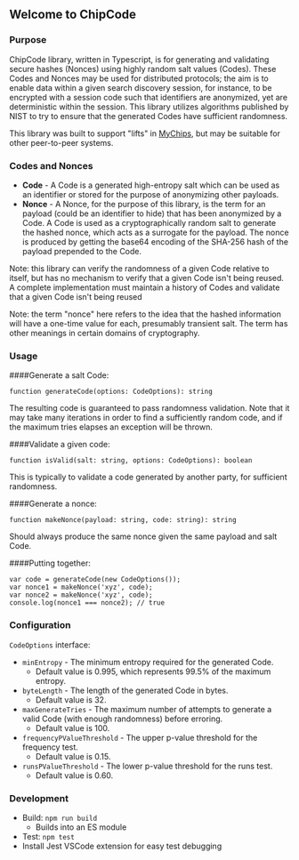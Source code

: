 ## Welcome to ChipCode

### Purpose

ChipCode library, written in Typescript, is for generating and validating secure hashes (Nonces) using highly random salt values (Codes).  These Codes and Nonces may be used for distributed protocols; the aim is to enable data within a given search discovery session, for instance, to be encrypted with a session code such that identifiers are anonymized, yet are deterministic within the session.  This library utilizes algorithms published by NIST to try to ensure that the generated Codes have sufficient randomness.

This library was built to support "lifts" in [MyChips](https://github.com/gotchoices/MyCHIPs), but may be suitable for other peer-to-peer systems.  

### Codes and Nonces

* **Code** - A Code is a generated high-entropy salt which can be used as an identifier or stored for the purpose of anonymizing other payloads.  
* **Nonce** - A Nonce, for the purpose of this library, is the term for an payload (could be an identifier to hide) that has been anonymized by a Code.  A Code is used as a cryptographically random salt to generate the hashed nonce, which acts as a surrogate for the payload.  The nonce is produced by getting the base64 encoding of the SHA-256 hash of the payload prepended to the Code.

Note: this library can verify the randomness of a given Code relative to itself, but has no mechanism to verify that a given Code isn't being reused.  A complete implementation must maintain a history of Codes and validate that a given Code isn't being reused

Note: the term "nonce" here refers to the idea that the hashed information will have a one-time value for each, presumably transient salt.  The term has other meanings in certain domains of cryptography.

### Usage

####Generate a salt Code:

	function generateCode(options: CodeOptions): string

The resulting code is guaranteed to pass randomness validation.  Note that it may take many iterations in order to find a sufficiently random code, and if the maximum tries elapses an exception will be thrown.

####Validate a given code:

	function isValid(salt: string, options: CodeOptions): boolean

This is typically to validate a code generated by another party, for sufficient randomness.

####Generate a nonce:

	function makeNonce(payload: string, code: string): string

Should always produce the same nonce given the same payload and salt Code.

####Putting together:

	var code = generateCode(new CodeOptions());
	var nonce1 = makeNonce('xyz', code);
	var nonce2 = makeNonce('xyz', code);
	console.log(nonce1 === nonce2);	// true

### Configuration

`CodeOptions` interface:
* `minEntropy` - The minimum entropy required for the generated Code.  
  * Default value is 0.995, which represents 99.5% of the maximum entropy.
* `byteLength` - The length of the generated Code in bytes.  
  * Default value is 32.
* `maxGenerateTries` - The maximum number of attempts to generate a valid Code (with enough randomness) before erroring. 
  * Default value is 100.
* `frequencyPValueThreshold` - The upper p-value threshold for the frequency test.  
  * Default value is 0.15.
* `runsPValueThreshold` - The lower p-value threshold for the runs test.  
  * Default value is 0.60.

### Development

* Build: ```npm run build```
	* Builds into an ES module
* Test: ```npm test```
* Install Jest VSCode extension for easy test debugging
